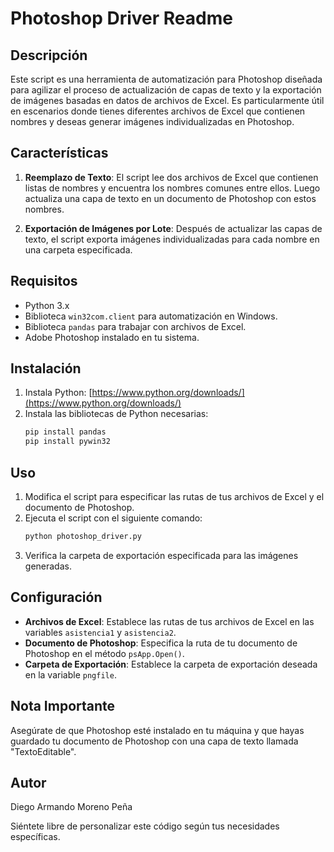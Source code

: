 # Photoshop Driver Readme

## Descripción
Este script es una herramienta de automatización para Photoshop diseñada para agilizar el proceso de actualización de capas de texto y la exportación de imágenes basadas en datos de archivos de Excel. Es particularmente útil en escenarios donde tienes diferentes archivos de Excel que contienen nombres y deseas generar imágenes individualizadas en Photoshop.

## Características
1. **Reemplazo de Texto**: El script lee dos archivos de Excel que contienen listas de nombres y encuentra los nombres comunes entre ellos. Luego actualiza una capa de texto en un documento de Photoshop con estos nombres.

2. **Exportación de Imágenes por Lote**: Después de actualizar las capas de texto, el script exporta imágenes individualizadas para cada nombre en una carpeta especificada.

## Requisitos
- Python 3.x
- Biblioteca `win32com.client` para automatización en Windows.
- Biblioteca `pandas` para trabajar con archivos de Excel.
- Adobe Photoshop instalado en tu sistema.

## Instalación
1. Instala Python: [https://www.python.org/downloads/](https://www.python.org/downloads/)
2. Instala las bibliotecas de Python necesarias:
   ```bash
   pip install pandas
   pip install pywin32
   ```

## Uso
1. Modifica el script para especificar las rutas de tus archivos de Excel y el documento de Photoshop.
2. Ejecuta el script con el siguiente comando:
   ```bash
   python photoshop_driver.py
   ```
3. Verifica la carpeta de exportación especificada para las imágenes generadas.

## Configuración
- **Archivos de Excel**: Establece las rutas de tus archivos de Excel en las variables `asistencia1` y `asistencia2`.
- **Documento de Photoshop**: Especifica la ruta de tu documento de Photoshop en el método `psApp.Open()`.
- **Carpeta de Exportación**: Establece la carpeta de exportación deseada en la variable `pngfile`.

## Nota Importante
Asegúrate de que Photoshop esté instalado en tu máquina y que hayas guardado tu documento de Photoshop con una capa de texto llamada "TextoEditable".


## Autor
Diego Armando Moreno Peña

Siéntete libre de personalizar este código según tus necesidades específicas.
